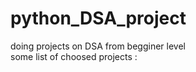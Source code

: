 # python_DSA_project
doing projects on DSA from begginer level </br>
some list of choosed projects :

